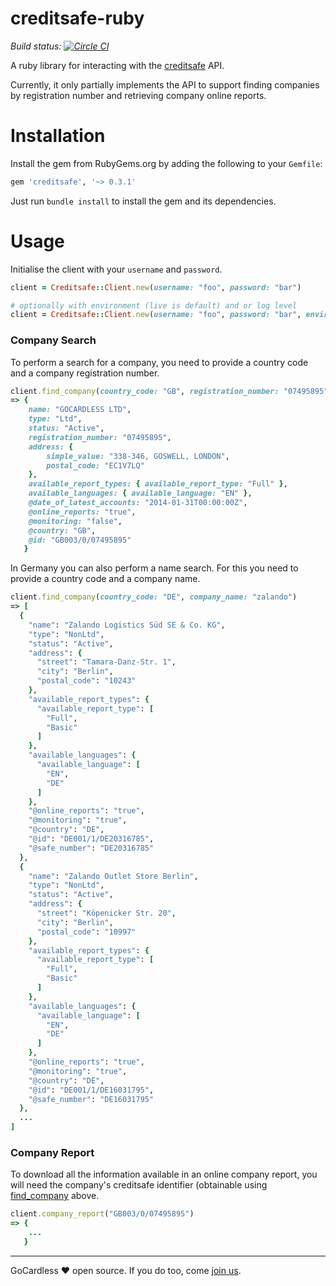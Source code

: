 # creditsafe-ruby

*Build status: [![Circle CI](https://circleci.com/gh/gocardless/creditsafe-ruby.svg?style=svg&circle-token=3f6e9b24fcc6a57abac110c59395b36032f156a5)](https://circleci.com/gh/gocardless/creditsafe-ruby)*

A ruby library for interacting with the
[creditsafe](http://www.creditsafeuk.com/) API.

Currently, it only partially implements the API to support finding companies by
registration number and retrieving company online reports.

# Installation

Install the gem from RubyGems.org by adding the following to your `Gemfile`:

```ruby
gem 'creditsafe', '~> 0.3.1'
```

Just run `bundle install` to install the gem and its dependencies.

# Usage

Initialise the client with your `username` and `password`.

```ruby
client = Creditsafe::Client.new(username: "foo", password: "bar")

# optionally with environment (live is default) and or log level
client = Creditsafe::Client.new(username: "foo", password: "bar", environment: :test, log_level: :debug)
```

### Company Search

To perform a search for a company, you need to provide a country code and a company registration number.

```ruby
client.find_company(country_code: "GB", registration_number: "07495895")
=> {
    name: "GOCARDLESS LTD",
    type: "Ltd",
    status: "Active",
    registration_number: "07495895",
    address: {
        simple_value: "338-346, GOSWELL, LONDON",
        postal_code: "EC1V7LQ"
    },
    available_report_types: { available_report_type: "Full" },
    available_languages: { available_language: "EN" },
    @date_of_latest_accounts: "2014-01-31T00:00:00Z",
    @online_reports: "true",
    @monitoring: "false",
    @country: "GB",
    @id: "GB003/0/07495895"
   }
```

In Germany you can also perform a name search. For this you need to provide a country code and a company name.

```ruby
client.find_company(country_code: "DE", company_name: "zalando")
=> [
  {
    "name": "Zalando Logistics Süd SE & Co. KG",
    "type": "NonLtd",
    "status": "Active",
    "address": {
      "street": "Tamara-Danz-Str. 1",
      "city": "Berlin",
      "postal_code": "10243"
    },
    "available_report_types": {
      "available_report_type": [
        "Full",
        "Basic"
      ]
    },
    "available_languages": {
      "available_language": [
        "EN",
        "DE"
      ]
    },
    "@online_reports": "true",
    "@monitoring": "true",
    "@country": "DE",
    "@id": "DE001/1/DE20316785",
    "@safe_number": "DE20316785"
  },
  {
    "name": "Zalando Outlet Store Berlin",
    "type": "NonLtd",
    "status": "Active",
    "address": {
      "street": "Köpenicker Str. 20",
      "city": "Berlin",
      "postal_code": "10997"
    },
    "available_report_types": {
      "available_report_type": [
        "Full",
        "Basic"
      ]
    },
    "available_languages": {
      "available_language": [
        "EN",
        "DE"
      ]
    },
    "@online_reports": "true",
    "@monitoring": "true",
    "@country": "DE",
    "@id": "DE001/1/DE16031795",
    "@safe_number": "DE16031795"
  },
  ...
]
```

### Company Report

To download all the information available in an online company report, you will
need the company's creditsafe identifier (obtainable using
[find_company](#find_company) above.

```ruby
client.company_report("GB003/0/07495895")
=> {
    ...
   }
```


---

GoCardless ♥ open source. If you do too, come [join us](https://gocardless.com/jobs#software-engineer).
